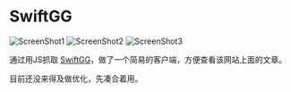 # SwiftGG
![ScreenShot1](http://i.imgur.com/mH8B7Pf.png)
![ScreenShot2](http://i.imgur.com/FZ2zQ5J.png)
![ScreenShot3](http://i.imgur.com/FPk2uLt.png)

通过用JS抓取 [SwiftGG](http://swift.gg)，做了一个简易的客户端，方便查看该网站上面的文章。

目前还没来得及做优化，先凑合着用。
